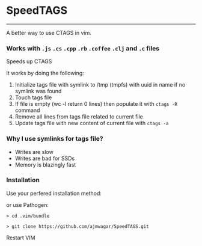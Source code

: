 # SpeedTAGS

---

A better way to use CTAGS in vim.


### Works with `.js` `.cs` `.cpp` `.rb` `.coffee` `.clj` and `.c` files 


Speeds up CTAGS

It works by doing the following:

1. Initialize tags file with symlink to /tmp (tmpfs) with uuid in name if no symlink was found
1. Touch tags file
1. If file is empty (wc -l return 0 lines) then populate it with `ctags -R` command
1. Remove all lines from tags file related to current file
1. Update tags file with new content of current file with `ctags -a`
### Why I use symlinks for tags file?

- Writes are slow
- Writes are bad for SSDs
- Memory is blazingly fast


### Installation

Use your perfered installation method:

or use Pathogen:

`> cd .vim/bundle`

`> git clone https://github.com/ajmwagar/SpeedTAGS.git`

Restart VIM

